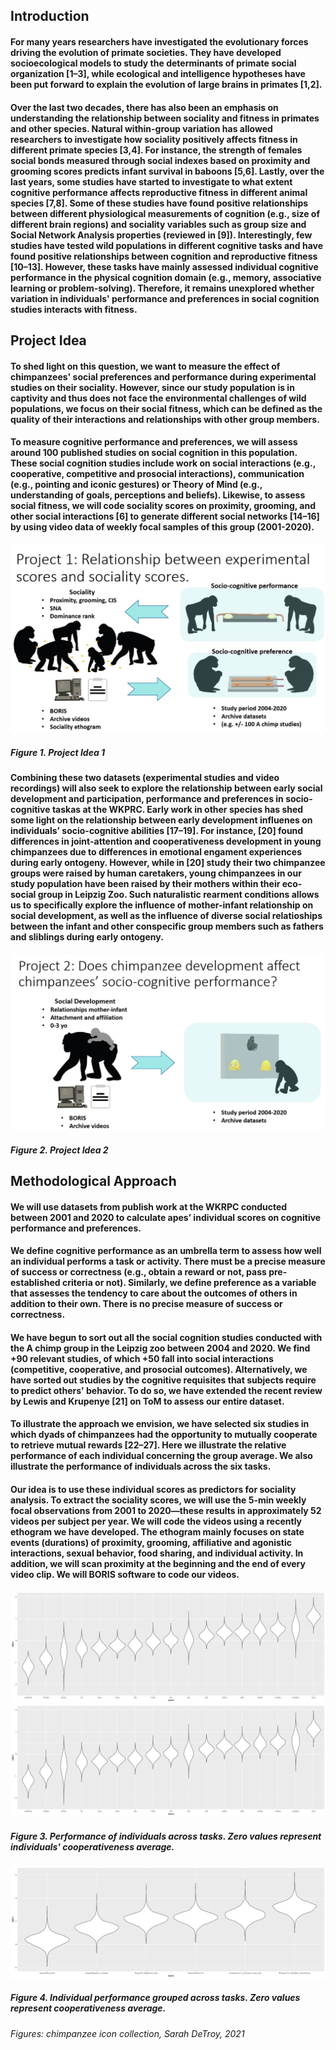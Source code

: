 ## Introduction

#### **For many years researchers have investigated the evolutionary forces driving the evolution of primate societies. They have developed socioecological models to study the determinants of primate social organization [1–3], while ecological and intelligence hypotheses have been put forward to explain the evolution of large brains in primates [1,2].** 

#### **Over the last two decades, there has also been an emphasis on understanding the relationship between sociality and fitness in primates and other species. Natural within-group variation has allowed researchers to investigate how sociality positively affects fitness in different primate species [3,4]. For instance, the strength of females social bonds measured through social indexes based on proximity and grooming scores predicts infant survival in baboons [5,6]. Lastly, over the last years, some studies have started to investigate to what extent cognitive performance affects reproductive fitness in different animal species [7,8]. Some of these studies have found positive relationships between different physiological measurements of cognition (e.g., size of different brain regions) and sociality variables such as group size and Social Network Analysis properties (reviewed in [9]). Interestingly, few studies have tested wild populations in different cognitive tasks and have found positive relationships between cognition and reproductive fitness [10–13]. However, these tasks have mainly assessed individual cognitive performance in the physical cognition domain (e.g., memory, associative learning or problem-solving). Therefore, it remains unexplored whether variation in individuals' performance and preferences in social cognition studies interacts with fitness.**

## Project Idea

#### **To shed light on this question, we want to measure the effect of chimpanzees' social preferences and performance during experimental studies on their sociality. However, since our study population is in captivity and thus does not face the environmental challenges of wild populations, we focus on their social fitness, which can be defined as the quality of their interactions and relationships with other group members.** 

#### **To measure cognitive performance and preferences, we will assess around 100 published studies on social cognition in this population. These social cognition studies include work on social interactions (e.g., cooperative, competitive and prosocial interactions), communication (e.g., pointing and iconic gestures) or Theory of Mind (e.g., understanding of goals, perceptions and beliefs). Likewise, to assess social fitness, we will code sociality scores on proximity, grooming, and other social interactions [6] to generate different social networks [14–16] by using video data of weekly focal samples of this group (2001-2020).**

![alt text](https://raw.githubusercontent.com/ccp-eva/EVApeCognition.github.io/gh-pages/PI1v2.jpg "Project Idea 1")
##### **Figure 1.** Project Idea 1 

#### **Combining these two datasets (experimental studies and video recordings) will also seek to explore the relationship between early social development and participation, performance and preferences in socio-cognitive taskas at the WKPRC. Early work in other species has shed some light on the relationship between early development influenes on individuals’ socio-cognitive abilities  [17–19]. For instance, [20] found differences in joint-attention and cooperativeness development in young chimpanzees due to differences in emotional engament experiences during early ontogeny. However, while in [20] study their two chimpanzee groups were raised by human caretakers, young chimpanzees in our study population have been raised by their mothers within their eco-social group in Leipzig Zoo. Such naturalistic rearment conditions allows us to specifically explore the influence of mother-infant relationship on social development, as well as the influence of diverse social relatioships between the infant and other conspecific group members such as fathers and sliblings during early ontogeny.**

![alt text](https://raw.githubusercontent.com/ccp-eva/EVApeCognition.github.io/gh-pages/PI2.jpg "Project Idea 2") 
##### **Figure 2.** Project Idea 2

## Methodological Approach

#### **We will use datasets from publish work at the WKRPC conducted between 2001 and 2020 to calculate apes’ individual scores on cognitive performance and preferences.**
#### **We define cognitive performance as an umbrella term to assess how well an individual performs a task or activity. There must be a precise measure of success or correctness (e.g., obtain a reward or not, pass pre-established criteria or not). Similarly, we define preference as a variable that assesses the tendency to care about the outcomes of others in addition to their own. There is no precise measure of success or correctness.**

#### **We have begun to sort out all the social cognition studies conducted with the A chimp group in the Leipzig zoo between 2004 and 2020. We find +90 relevant studies, of which +50 fall into social interactions (competitive, cooperative, and prosocial outcomes). Alternatively, we have sorted out studies by the cognitive requisites that subjects require to predict others' behavior. To do so, we have extended the recent review by Lewis and Krupenye [21] on ToM to assess our entire dataset.**

#### **To illustrate the approach we envision, we have selected six studies in which dyads of chimpanzees had the opportunity to mutually cooperate to retrieve mutual rewards [22–27]. Here we illustrate the relative performance of each individual concerning the group average. We also illustrate the performance of individuals across the six tasks.** 
#### **Our idea is to use these individual scores as predictors for sociality analysis. To extract the sociality scores, we will use the 5-min weekly focal observations from 2001 to 2020—these results in approximately 52 videos per subject per year. We will code the videos using a recently ethogram we have developed. The ethogram mainly focuses on state events (durations) of proximity, grooming, affiliative and agonistic interactions, sexual behavior, food sharing, and individual activity. In addition, we will scan proximity at the beginning and the end of every video clip. We will BORIS software to code our videos.** 


![alt text](https://raw.githubusercontent.com/ccp-eva/EVApeCognition.github.io/gh-pages/individuals.png "Individual scores across 6 cooperative tasks")
<img src="https://raw.githubusercontent.com/ccp-eva/EVApeCognition.github.io/gh-pages/individuals.png" width="1500">
##### **Figure 3. Performance of individuals across tasks. Zero values represent individuals' cooperativeness average.**


![alt text](https://raw.githubusercontent.com/ccp-eva/EVApeCognition.github.io/gh-pages/studies.png "Study scores across 6 cooperative tasks")
##### **Figure 4. Individual performance grouped across tasks. Zero values represent cooperativeness average.**

###### Figures: chimpanzee icon collection, Sarah DeTroy, 2021
